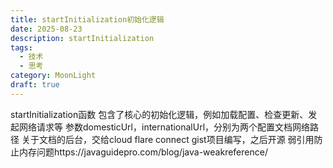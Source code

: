 ```yaml
---
title: startInitialization初始化逻辑
date: 2025-08-23
description: startInitialization
tags:
  - 技术
  - 思考
category: MoonLight
draft: true
---
```

startInitialization函数
包含了核心的初始化逻辑，例如加载配置、检查更新、发起网络请求等
参数domesticUrl，internationalUrl，分别为两个配置文档网络路径
关于文档的后台，交给cloud flare connect gist项目编写，之后开源
弱引用防止内存问题https://javaguidepro.com/blog/java-weakreference/
  
